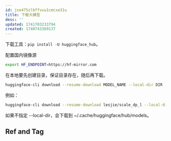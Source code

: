 ```yaml
---
id: jxe475zlbffvuu1cmcxe31u
title: 下载大模型
desc: ''
updated: 1741703233794
created: 1740743369137
---
```


下载工具：`pip install -U huggingface_hub`。

配置国内镜像源

```bash
export HF_ENDPOINT=https://hf-mirror.com 
```

在本地要先创建目录，保证目录存在，随后再下载。

```bash
huggingface-cli download --resume-download MODEL_NAME --local-dir DIR -o1-7B --local-dir-use-symlinks False --token TOKEN
```

例如：

```bash
huggingface-cli download --resume-download lesjie/scale_dp_l --local-dir /data1/wj_24/huggingface/lesjie/scale_dp_l --local-dir-use-symlinks False
```

如果不指定 --local-dir，会下载到 ~/.cache/huggingface/hub/models。

## Ref and Tag
